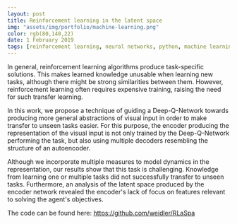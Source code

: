 ```yaml
---
layout: post
title: Reinforcement learning in the latent space 
img: "assets/img/portfolio/machine-learning.png"
color: rgb(80,140,22)
date: 1 February 2019
tags: [reinforcement learning, neural networks, python, machine learning]
---
```


In general, reinforcement learning algorithms produce task-specific solutions.
This makes learned knowledge unusable when learning new tasks, although there might be strong
similarities between them. 
However, reinforcement learning often requires expensive training, raising the need for such
transfer learning. 

In this work, we propose a technique of guiding a Deep-Q-Network towards producing more general
abstractions of visual input in order to make transfer to unseen tasks easier.
For this purpose, the encoder producing the representation of the visual input is 
not only trained by the Deep-Q-Network performing the task, but also using multiple decoders
resembling the structure of an autoencoder.

Although we incorporate multiple measures to model dynamics in the representation, our results
show that this task is challenging. 
Knowledge from learning one or multiple tasks did not successfully transfer to unseen tasks. 
Furthermore, an analysis of the latent space produced by the encoder network revealed the
encoder's lack of focus on features relevant to solving the agent's objectives.

The code can be found here: <https://github.com/weidler/RLaSpa>